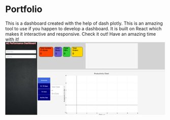 # Portfolio
This is a dashboard created with the help of dash plotly. This is an amazing tool to use if you happen to develop a dashboard. It is built on React which makes it interactive and responsive. Check it out! Have an amazing time with it!
![Landing Screen](https://github.com/Marvel-Jacob/Dash-Plotly/blob/master/Capture.PNG)
